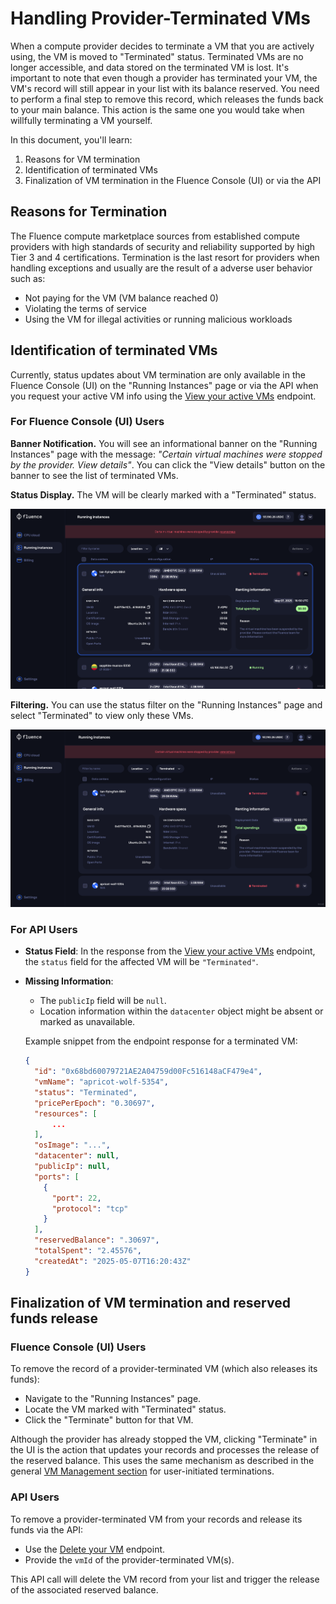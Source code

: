 # Handling Provider-Terminated VMs

When a compute provider decides to terminate a VM that you are actively using, the VM is moved to "Terminated" status.
Terminated VMs are no longer accessible, and data stored on the terminated VM is lost.
It's important to note that even though a provider has terminated your VM, the VM's record will still appear in your list with its balance reserved. You need to perform a final step to remove this record, which releases the funds back to your main balance. This action is the same one you would take when willfully terminating a VM yourself.

In this document, you'll learn:

1. Reasons for VM termination
2. Identification of terminated VMs
3. Finalization of VM termination in the Fluence Console (UI) or via the API

## Reasons for Termination

The Fluence compute marketplace sources from established compute providers with high standards of security and reliability supported by high Tier 3 and 4 certifications. Termination is the last resort for providers when handling exceptions and usually are the result of a adverse user behavior such as:

- Not paying for the VM (VM balance reached 0)
- Violating the terms of service
- Using the VM for illegal activities or running malicious workloads

## Identification of terminated VMs

Currently, status updates about VM termination are only available in the Fluence Console (UI) on the "Running Instances" page or via the API when you request your active VM info using the [View your active VMs](../api/manage_vms/manage_vms.md#view-your-active-vms) endpoint.

### For Fluence Console (UI) Users

**Banner Notification.** You will see an informational banner on the "Running Instances" page with the message: _"Certain virtual machines were stopped by the provider. View details"_. You can click the "View details" button on the banner to see the list of terminated VMs.

**Status Display.** The VM will be clearly marked with a "Terminated" status.

![View of Running Instances page with a banner notification and a Terminated VM](./assets/terminated_vms_general.png)

**Filtering.** You can use the status filter on the "Running Instances" page and select "Terminated" to view only these VMs.

![View of Running Instances page with a status filter](./assets/terminated_vms_filtered.png)

### For API Users

- **Status Field**: In the response from the [View your active VMs](../api/manage_vms/manage_vms.md#view-your-active-vms) endpoint, the `status` field for the affected VM will be `"Terminated"`.
- **Missing Information**:

  - The `publicIp` field will be `null`.
  - Location information within the `datacenter` object might be absent or marked as unavailable.

  Example snippet from the endpoint response for a terminated VM:

  ```json
  {
    "id": "0x68bd60079721AE2A04759d00Fc516148aCF479e4",
    "vmName": "apricot-wolf-5354",
    "status": "Terminated",
    "pricePerEpoch": "0.30697",
    "resources": [
        ...
    ],
    "osImage": "...",
    "datacenter": null,
    "publicIp": null,
    "ports": [
      {
        "port": 22,
        "protocol": "tcp"
      }
    ],
    "reservedBalance": ".30697",
    "totalSpent": "2.45576",
    "createdAt": "2025-05-07T16:20:43Z"
  }
  ```

## Finalization of VM termination and reserved funds release

### Fluence Console (UI) Users

To remove the record of a provider-terminated VM (which also releases its funds):

- Navigate to the "Running Instances" page.
- Locate the VM marked with "Terminated" status.
- Click the "Terminate" button for that VM.

Although the provider has already stopped the VM, clicking "Terminate" in the UI is the action that updates your records and processes the release of the reserved balance. This uses the same mechanism as described in the general [VM Management section](./manage_vm.md#vm-management) for user-initiated terminations.

### API Users

To remove a provider-terminated VM from your records and release its funds via the API:

- Use the [Delete your VM](../api/manage_vms/manage_vms.md#delete-your-vm) endpoint.
- Provide the `vmId` of the provider-terminated VM(s).

This API call will delete the VM record from your list and trigger the release of the associated reserved balance.

